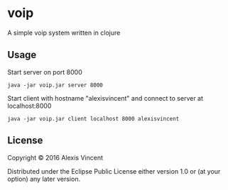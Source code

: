 # voip

A simple voip system written in clojure

## Usage

Start server on port 8000

`java -jar voip.jar server 8000`

Start client with hostname "alexisvincent" and connect to server at localhost:8000

`java -jar voip.jar client localhost 8000 alexisvincent`

## License

Copyright © 2016 Alexis Vincent

Distributed under the Eclipse Public License either version 1.0 or (at
your option) any later version.

